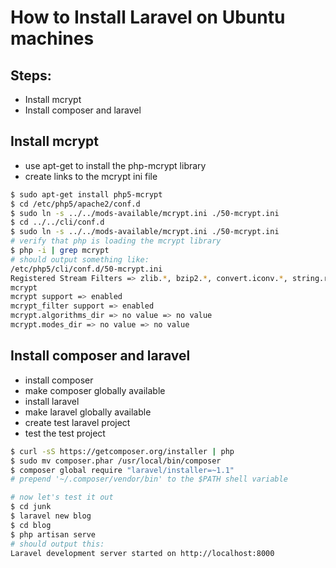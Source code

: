 # How to Install Laravel on Ubuntu machines

## Steps:
- Install mcrypt
- Install composer and laravel

## Install mcrypt
- use apt-get to install the php-mcrypt library
- create links to the mcrypt ini file
```bash
$ sudo apt-get install php5-mcrypt
$ cd /etc/php5/apache2/conf.d
$ sudo ln -s ../../mods-available/mcrypt.ini ./50-mcrypt.ini
$ cd ../../cli/conf.d
$ sudo ln -s ../../mods-available/mcrypt.ini ./50-mcrypt.ini
# verify that php is loading the mcrypt library
$ php -i | grep mcrypt
# should output something like:
/etc/php5/cli/conf.d/50-mcrypt.ini
Registered Stream Filters => zlib.*, bzip2.*, convert.iconv.*, string.rot13, string.toupper, string.tolower, string.strip_tags, convert.*, consumed, dechunk, mcrypt.*, mdecrypt.*
mcrypt
mcrypt support => enabled
mcrypt_filter support => enabled
mcrypt.algorithms_dir => no value => no value
mcrypt.modes_dir => no value => no value
```

## Install composer and laravel
- install composer
- make composer globally available
- install laravel
- make laravel globally available
- create test laravel project
- test the test project

```bash
$ curl -sS https://getcomposer.org/installer | php
$ sudo mv composer.phar /usr/local/bin/composer
$ composer global require "laravel/installer=~1.1"
# prepend '~/.composer/vendor/bin' to the $PATH shell variable

# now let's test it out
$ cd junk
$ laravel new blog
$ cd blog
$ php artisan serve
# should output this:
Laravel development server started on http://localhost:8000
```
